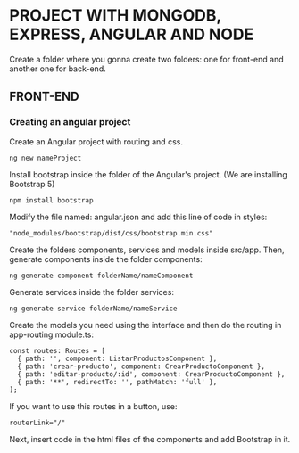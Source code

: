 # PROJECT WITH MONGODB, EXPRESS, ANGULAR AND NODE
Create a folder where you gonna create two folders: one for front-end and another one for back-end.
## FRONT-END
### Creating an angular project
Create an Angular project with routing and css.
````
ng new nameProject
````
Install bootstrap inside the folder of the Angular's project. (We are installing Bootstrap 5)
````
npm install bootstrap
````
Modify the file named: angular.json and add this line of code in styles:
````
"node_modules/bootstrap/dist/css/bootstrap.min.css"
````
Create the folders components, services and models inside src/app. 
Then, generate components inside the folder components:
````
ng generate component folderName/nameComponent
````
Generate services inside the folder services:
````
ng generate service folderName/nameService
````
Create the models you need using the interface and then do the routing in app-routing.module.ts:
````
const routes: Routes = [ 
  { path: '', component: ListarProductosComponent },
  { path: 'crear-producto', component: CrearProductoComponent },
  { path: 'editar-producto/:id', component: CrearProductoComponent },
  { path: '**', redirectTo: '', pathMatch: 'full' },
];
````
If you want to use this routes in a button, use: 
````
routerLink="/"
````
Next, insert code in the html files of the components and add Bootstrap in it.


